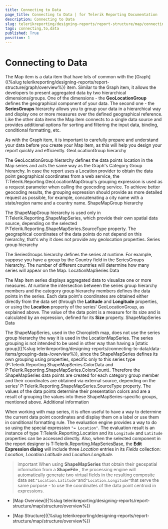 ```yaml
---
title: Connecting to Data
page_title: Connecting to Data | for Telerik Reporting Documentation
description: Connecting to Data
slug: telerikreporting/designing-reports/report-structure/map/connecting-to-data
tags: connecting,to,data
published: True
position: 1
---
```


# Connecting to Data



The Map item is a data item that have lots of common with the [Graph]({%slug telerikreporting/designing-reports/report-structure/graph/overview%}) item.
        Similar to the Graph item, it allows the developers to present aggregated data by two hierarchical dimensions/groups.
        One of the dimensions - the __GeoLocationGroup__ defines the geographical component of your data. The second one -
        the __SeriesGroups__ hierarchy allows you to group your data in a hierarchical way and display one or more measures
        over the defined geographical reference. Like the other data items the Map item connects to a single data source and provides
        additional options for sorting and filtering the input data, binding, conditional formatting, etc.
      

As with the Graph item, it is important to carefully prepare and understand your data before you create your Map item, as this will help you design your report quickly and
        efficiently.
      GeoLocationGroup hierarchy

The GeoLocationGroup hierarchy defines the data points location in the Map series and acts the same way as the Graph's Category Group hierarchy.
          In case the report uses a Location provider to obtain the data point geographical coordinates from a web service, the
          T:Telerik.Reporting.GeoLocationMapGroup's
          grouping expression is used as a request parameter when calling the geocoding service. To achieve better geocoding results, the grouping
          expression should provide as more detailed request as possible, for example, concatenating a city name with a state/region name and a country name.
        ShapeMapGroup hierarchy

The ShapeMapGroup hierarchy is used only in T:Telerik.Reporting.ShapeMapSeries, which provide their
          own spatial data source, depending on the selected P:Telerik.Reporting.ShapeMapSeries.SourceType property.
          The geographical coordinates of the data points do not depend on this hierarchy, that's why it does not provide any geolocation properties.
        Series group hierarchy

The SeriesGroups hierarchy defines the series at runtime. For example, suppose you have a group by the Country field in the SeriesGroups
          hierarchy. The number of different countries will determine how many series will appear on the Map.
        LocationMapSeries Data

The Map item series displays aggregated data to visualize one or more measures. At runtime the intersection between the series group hierarchy
          members and the category group hierarchy members defines the data points in the series.
          Each data point's coordinates are obtained either directly from the data set (through the __Latitude__ and __Longitude__
          properties, or using the __Location__ property of the series' GeoLocationGroup, as explained above.
          The value of the data point is a measure for its size and is calculated by an expression, defined for its __Size__ property.
        ShapeMapSeries Data

The ShapeMapSeries, used in the Choropleth map, does not use the series group hierarchy the way it is used in the LocationMapSeries.
          The series grouping is not intended to be used in other way than having a
          [static group]({%slug telerikreporting/designing-reports/connecting-to-data/data-items/grouping-data-/overview%}), since the ShapeMapSeries defines
          its own grouping using properties, specific only to this series type (P:Telerik.Reporting.ShapeMapSeries.ColorData and
          P:Telerik.Reporting.ShapeMapSeries.ColorsCount).
          Therefore the ShapeMapSeries data points are created for each category group member and their coordinates are obtained via external source, depending on
          the series' P:Telerik.Reporting.ShapeMapSeries.SourceType property. The values of the data points
          determine their presentation colors and are a result of grouping the values into these ShapeMapSeries-specific groups, mentioned above.
        Additional information

When working with map series,
          it is often useful to have a way to determine the current data point coordinates and display them on a label or use them in conditional formatting rule.
          The evaluation engine provides a way to do so using the special expression `"= Location"`.
          The evaluation result is an instance of type T:Telerik.Reporting.Location
          and its `Longitude` and `Latitude` properties can be accessed directly.
          Also, when the selected component in the report designer is T:Telerik.Reporting.MapSeriesBase,
          the __Edit Expression dialog__ will include three *Location*
          entries in its *Fields* collection: *Location*,
          *Location.Latitude* and *Location.Longitude*.
        

>important When using __ShapeMapSeries__ that obtain their geospatial information from a __ShapeFile__ ,
            the processing engine will automatically generate two virtual fields in the resulting composite data set:`"Location.Latitude"`and`"Location.Longitude"`that serve the same purpose - to use the
            coordinates of the data point centroid in expressions.
>


 * [Map Overview]({%slug telerikreporting/designing-reports/report-structure/map/structure/overview%})

 * [Map Structure]({%slug telerikreporting/designing-reports/report-structure/map/structure/overview%})
